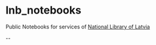 # lnb_notebooks
Public Notebooks for services of [National Library of Latvia](https://www.lnb.lv/en/)

--




